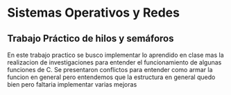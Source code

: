 # Sistemas Operativos y Redes

## Trabajo Práctico de hilos y semáforos

En este trabajo practico se busco implementar lo aprendido en clase mas la realizacion de investigaciones para entender el funcionamiento de algunas funciones de C.
Se presentaron conflictos para entender como armar la funcion en general pero entendemos que la estructura en general quedo bien pero faltaria implementar varias mejoras 
